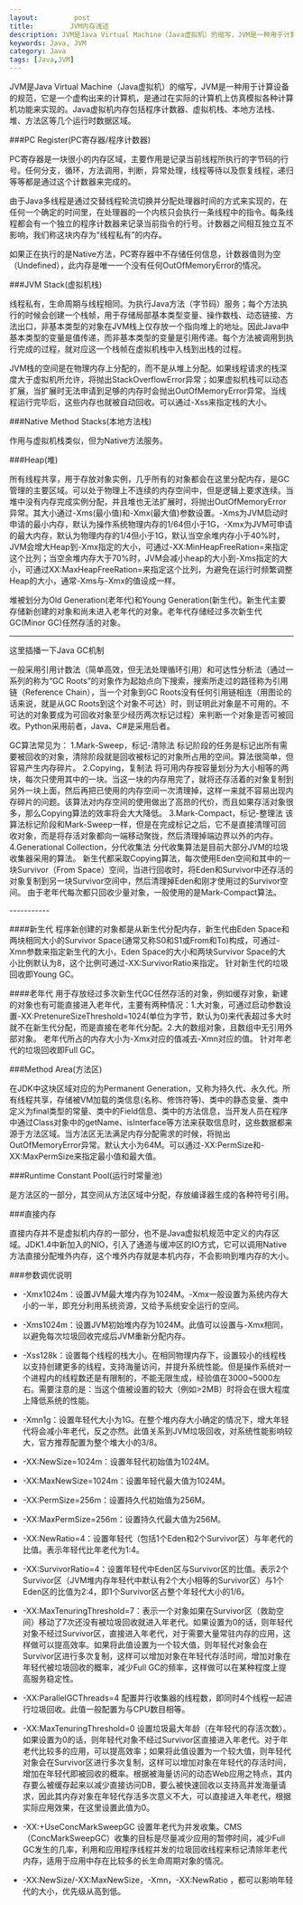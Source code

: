 ```yaml
---
layout:         post
title:         JVM内存浅述
description: JVM是Java Virtual Machine（Java虚拟机）的缩写，JVM是一种用于计算设备的规范，它是一个虚构出来的计算机，是通过在实际的计算机上仿真模拟各种计算机功能来实现的。Java虚拟机包括一套字节码指令集、一组寄存器、一个栈、一个垃圾回收堆和一个存储方法域。
keywords: Java, JVM
category: Java
tags: [Java,JVM]
---
```


JVM是Java Virtual Machine（Java虚拟机）的缩写，JVM是一种用于计算设备的规范，它是一个虚构出来的计算机，是通过在实际的计算机上仿真模拟各种计算机功能来实现的。Java虚拟机内存包括程序计数器、虚拟机栈、本地方法栈、堆、方法区等几个运行时数据区域。

<!-- more -->

###PC Register(PC寄存器/程序计数器)

PC寄存器是一块很小的内存区域，主要作用是记录当前线程所执行的字节码的行号。任何分支，循环，方法调用，判断，异常处理，线程等待以及恢复线程，递归等等都是通过这个计数器来完成的。

由于Java多线程是通过交替线程轮流切换并分配处理器时间的方式来实现的，在任何一个确定的时间里，在处理器的一个内核只会执行一条线程中的指令。每条线程都会有一个独立的程序计数器来记录当前指令的行号。计数器之间相互独立互不影响，我们称这块内存为“线程私有”的内存。

如果正在执行的是Native方法，PC寄存器中不存储任何信息，计数器值则为空（Undefined），此内存是唯一一个没有任何OutOfMemoryError的情况。

###JVM Stack(虚拟机栈)

线程私有，生命周期与线程相同。为执行Java方法（字节码）服务；每个方法执行的时候会创建一个栈帧，用于存储局部基本类型变量、操作数栈、动态链接、方法出口，非基本类型的对象在JVM栈上仅存放一个指向堆上的地址。因此Java中基本类型的变量是值传递，而非基本类型的变量是引用传递。每个方法被调用到执行完成的过程，就对应这一个栈帧在虚拟机栈中入栈到出栈的过程。

JVM栈的空间是在物理内存上分配的，而不是从堆上分配。如果线程请求的栈深度大于虚拟机所允许，将抛出StackOverflowError异常；如果虚拟机栈可以动态扩展，当扩展时无法申请到足够的内存时会抛出OutOfMemoryError异常。当线程运行完毕后，这些内存也就被自动回收。可以通过-Xss来指定栈的大小。


###Native Method Stacks\(本地方法栈)

作用与虚拟机栈类似，但为Native方法服务。


###Heap(堆)

所有线程共享，用于存放对象实例，几乎所有的对象都会在这里分配内存，是GC管理的主要区域。可以处于物理上不连续的内存空间中，但是逻辑上要求连续。当堆中没有内存完成实例分配，并且堆也无法扩展时，将抛出OutOfMemoryError异常。其大小通过-Xms(最小值)和-Xmx(最大值)参数设置。-Xms为JVM启动时申请的最小内存，默认为操作系统物理内存的1/64但小于1G，-Xmx为JVM可申请的最大内存，默认为物理内存的1/4但小于1G，默认当空余堆内存小于40%时，JVM会增大Heap到-Xmx指定的大小，可通过-XX:MinHeapFreeRation=来指定这个比列；当空余堆内存大于70%时，JVM会减小heap的大小到-Xms指定的大小，可通过XX:MaxHeapFreeRation=来指定这个比列，为避免在运行时频繁调整Heap的大小，通常-Xms与-Xmx的值设成一样。

堆被划分为Old Generation(老年代)和Young Generation(新生代)。新生代主要存储新创建的对象和尚未进入老年代的对象。老年代存储经过多次新生代GC(Minor GC)任然存活的对象。

-----------
这里插播一下Java GC机制
<p>
一般采用引用计数法（简单高效，但无法处理循环引用）和可达性分析法（通过一系列的称为“GC Roots”的对象作为起始点向下搜索，搜索所走过的路径称为引用链（Reference Chain），当一个对象到GC Roots没有任何引用链相连（用图论的话来说，就是从GC Roots到这个对象不可达）时，则证明此对象是不可用的。不可达的对象要成为可回收对象至少经历两次标记过程）来判断一个对象是否可被回收。Python采用前者，Java、C#是采用后者。

GC算法常见为：
1.Mark-Sweep，标记-清除法
标记阶段的任务是标记出所有需要被回收的对象，清除阶段就是回收被标记的对象所占用的空间。算法很简单，但容易产生内存碎片。
2.Copying，复制法
将可用内存按容量划分为大小相等的两块，每次只使用其中的一块。当这一块的内存用完了，就将还存活着的对象复制到另外一块上面，然后再把已使用的内存空间一次清理掉，这样一来就不容易出现内存碎片的问题。该算法对内存空间的使用做出了高昂的代价，而且如果存活对象很多，那么Copying算法的效率将会大大降低。
3.Mark-Compact，标记-整理法
该算法标记阶段和Mark-Sweep一样，但是在完成标记之后，它不是直接清理可回收对象，而是将存活对象都向一端移动聚拢，然后清理掉端边界以外的内存。
4.Generational Collection，分代收集法
分代收集算法是目前大部分JVM的垃圾收集器采用的算法。
新生代都采取Copying算法，每次使用Eden空间和其中的一块Survivor（From Space）空间，当进行回收时，将Eden和Survivor中还存活的对象复制到另一块Survivor空间中，然后清理掉Eden和刚才使用过的Survivor空间。
由于老年代每次都只回收少量对象，一般使用的是Mark-Compact算法。
</p>
-----------

####新生代
程序新创建的对象都是从新生代分配内存，新生代由Eden Space和两块相同大小的Survivor Space(通常又称S0和S1或From和To)构成，可通过-Xmn参数来指定新生代的大小，Eden Space的大小和两块Survivor Space的大小比例默认为8，这个比例可通过-XX:SurvivorRatio来指定。
针对新生代的垃圾回收即Young GC。

####老年代
用于存放经过多次新生代GC任然存活的对象，例如缓存对象，新建的对象也有可能直接进入老年代，主要有两种情况：1.大对象，可通过启动参数设置-XX:PretenureSizeThreshold=1024(单位为字节，默认为0)来代表超过多大时就不在新生代分配，而是直接在老年代分配。2.大的数组对象，且数组中无引用外部对象。
老年代所占的内存大小为-Xmx对应的值减去-Xmn对应的值。
针对年老代的垃圾回收即Full GC。

###Method Area(方法区)

在JDK中这块区域对应的为Permanent Generation，又称为持久代、永久代。所有线程共享，存储被VM加载的类信息(名称、修饰符等)、类中的静态变量、类中定义为final类型的常量、类中的Field信息、类中的方法信息，当开发人员在程序中通过Class对象中的getName、isInterface等方法来获取信息时，这些数据都来源于方法区域。当方法区无法满足内存分配需求的时候，将抛出OutOfMemoryError异常。默认大小为64M。可以通过-XX:PermSize和-XX:MaxPermSize来指定最小值和最大值。

###Runtime Constant Pool(运行时常量池)

是方法区的一部分，其空间从方法区域中分配，存放编译器生成的各种符号引用。

###直接内存

直接内存并不是虚拟机内存的一部分，也不是Java虚拟机规范中定义的内存区域。JDK1.4中新加入的NIO，引入了通道与缓冲区的IO方式，它可以调用Native方法直接分配堆外内存，这个堆外内存就是本机内存，不会影响到堆内存的大小。

###参数调优说明

* -Xmx1024m：设置JVM最大堆内存为1024M。-Xmx一般设置为系统内存大小的一半，即充分利用系统资源，又给予系统安全运行的空间。

* -Xms1024m：设置JVM初始堆内存为1024M。此值可以设置与-Xmx相同，以避免每次垃圾回收完成后JVM重新分配内存。

* -Xss128k：设置每个线程的栈大小。在相同物理内存下，设置较小的线程栈以支持创建更多的线程，支持海量访问，并提升系统性能。但是操作系统对一个进程内的线程数还是有限制的，不能无限生成，经验值在3000~5000左右。需要注意的是：当这个值被设置的较大（例如>2MB）时将会在很大程度上降低系统的性能。

* -Xmn1g：设置年轻代大小为1G。在整个堆内存大小确定的情况下，增大年轻代将会减小年老代，反之亦然。此值关系到JVM垃圾回收，对系统性能影响较大，官方推荐配置为整个堆大小的3/8。

* -XX:NewSize=1024m：设置年轻代初始值为1024M。

* -XX:MaxNewSize=1024m：设置年轻代最大值为1024M。

* -XX:PermSize=256m：设置持久代初始值为256M。

* -XX:MaxPermSize=256m：设置持久代最大值为256M。

* -XX:NewRatio=4：设置年轻代（包括1个Eden和2个Survivor区）与年老代的比值。表示年轻代比年老代为1:4。

* -XX:SurvivorRatio=4：设置年轻代中Eden区与Survivor区的比值。表示2个Survivor区（JVM堆内存年轻代中默认有2个大小相等的Survivor区）与1个Eden区的比值为2:4，即1个Survivor区占整个年轻代大小的1/6。

* -XX:MaxTenuringThreshold=7：表示一个对象如果在Survivor区（救助空间）移动了7次还没有被垃圾回收就进入年老代。如果设置为0的话，则年轻代对象不经过Survivor区，直接进入年老代，对于需要大量常驻内存的应用，这样做可以提高效率。如果将此值设置为一个较大值，则年轻代对象会在Survivor区进行多次复制，这样可以增加对象在年轻代存活时间，增加对象在年轻代被垃圾回收的概率，减少Full GC的频率，这样做可以在某种程度上提高服务稳定性。

* -XX:ParallelGCThreads=4 配置并行收集器的线程数，即同时4个线程一起进行垃圾回收。此值一般配置为与CPU数目相等。

* -XX:MaxTenuringThreshold=0 设置垃圾最大年龄（在年轻代的存活次数）。如果设置为0的话，则年轻代对象不经过Survivor区直接进入年老代。对于年老代比较多的应用，可以提高效率；如果将此值设置为一个较大值，则年轻代对象会在Survivor区进行多次复制，这样可以增加对象在年轻代的存活时间，增加在年轻代即被回收的概率。根据被海量访问的动态Web应用之特点，其内存要么被缓存起来以减少直接访问DB，要么被快速回收以支持高并发海量请求，因此其内存对象在年轻代存活多次意义不大，可以直接进入年老代，根据实际应用效果，在这里设置此值为0。

* -XX:+UseConcMarkSweepGC 设置年老代为并发收集。CMS（ConcMarkSweepGC）收集的目标是尽量减少应用的暂停时间，减少Full GC发生的几率，利用和应用程序线程并发的垃圾回收线程来标记清除年老代内存，适用于应用中存在比较多的长生命周期对象的情况。

* -XX:NewSize/-XX:MaxNewSize，-Xmn，-XX:NewRatio ，都可以影响年轻代的大小，优先级从高到低。
